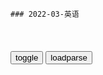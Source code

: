 ```note
### 2022-03-英语
```

<table id="tbc" style="white-space:pre-wrap">
</table>
<button onclick="toggleb()">toggle</button>
<button onclick="loadparse()">loadparse</button>
<br>
<!-- 🌸<br>🍅-　-🍑<hr>🍀 -->
<pre>
<textarea rows="30" cols="100" style="display: none" id="tar">

单词快学：obsess,教育,高等教育,好看视频
https://haokan.baidu.com/v?vid=7125038435831891083

痴迷历史的总统，往往只是痴迷于自己在历史中的地位，而非痴迷于创造历史。

<font size="1" style="color:#DCDCDC">2022-03-29</font>

“想多了”的英语，老外不说“think too much”，那要怎么说？,教育,高等教育,好看视频
https://haokan.baidu.com/v?vid=6335221704349293594

Head in the clouds.

<font size="1" style="color:#DCDCDC">2022-03-29</font>

口语快学：nothing but、anything but、everything but,教育,高等教育,好看视频
https://haokan.baidu.com/v?vid=1143120594775527369

<font size="1" style="color:#DCDCDC">2022-03-29</font>

utilize是什么意思,教育,在线教育,好看视频
https://haokan.baidu.com/v?vid=2139773253261469679&sfrom=baidu-feed

<font size="1" style="color:#DCDCDC">2022-03-15</font>

</textarea>
</pre>
<!-- 🍀<br>🍑-　-🍅<hr>🌸 -->

```tip
```

<link
  rel="stylesheet"
  href="https://cdn.jsdelivr.net/npm/@fancyapps/ui/dist/fancybox.css"
/>
<script src="https://cdn.jsdelivr.net/npm/@fancyapps/ui@4.0/dist/fancybox.umd.js"></script>

<script type="text/javascript">

var __urlRegex = /(\b(https?|ftp|file):\/\/[-A-Z0-9+&@#\/%?=~_|!:,.;]*[-A-Z0-9+&@#\/%=~_|])/ig;
var __imgRegex = /\.(?:jpe?g|gif|png|webp)$/i;

loadparse();

function parseURL($string){

    var exp = __urlRegex;
    return $string.replace(exp,function(match){
            __imgRegex.lastIndex=0;
            if(__imgRegex.test(match)){
                return '<a data-fancybox="gallery" href="' + match.replace("/p=700", "")
                 + '"><img src="' + match.replace("/p=700", "/p=160x200")+'" width="64"></a>';
            }
            else{
                return '<a href="' + match + '" target="_blank">' + match + '</a>';
            }
        }
    );
}

function loadparse() {
  tbc.innerHTML = parseURL(tar.value);
}

function toggleb() {
  var x = document.getElementById("tar");
  if (x.style.display === "none") {
    x.style.display = "";
  } else {
    x.style.display = "none";
  }
}

</script>
